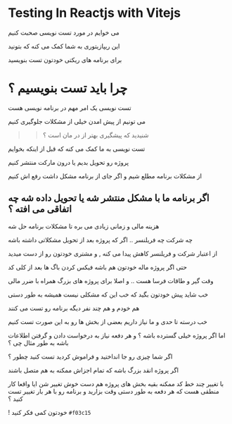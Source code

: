 # Testing In Reactjs with Vitejs

 می خوایم در مورد تست نویسی صحبت کنیم

 این ریپازیتوری به شما کمک می کنه که بتونید

 برای برنامه های ریکتی خودتون تست بنویسید

# چرا باید تست بنویسیم ؟

 تست نویسی یک امر مهم در برنامه نویسی هست

 می تونیم از پیش امدن خیلی از مشکلات جلوگیری کنیم

>> شنیدید که پیشگیری بهتر از در مان است ؟

 تست نویسی به ما کمک می کنه که قبل از اینکه بخوایم

 پروژه رو تحویل بدیم یا درون مارکت منتشر کنیم

 از مشکلات برنامه مطلع شیم و اگر جای از برنامه مشکل داشت رفع اش کنیم

## اگر برنامه ما با مشکل منتشر شه یا تحویل داده شه چه اتفاقی می افته ؟

 هزینه مالی و زمانی زیادی می بره تا مشکلات برنامه حل شه

 چه شرکت چه فریلنسر .. اگر که پروژه بعد از تحویل مشکلاتی داشته باشه

 از اعتبار شرکت و فریلنسر کاهش پیدا می کنه , و مشتری خودتون رو از دست میدید

 حتی اگر پروژه ماله خودتون هم باشه فیکس کردن باگ ها بعد از کلی کد

وقت گیر و طاقات فرسا هست .. و اصلا برای پروژه های بزرگ همراه با ضرر مالی

خب شاید پیش خودتون بگید که خب این که مشکلی نیست همیشه به طور دستی

هم خودم و هم چند نفر دیگه برنامه رو تست می کنند

خب درسته تا حدی و ما نیاز داریم بعضی از بخش ها رو به این صورت تست کنیم

اما اگر پروژه خیلی گسترده باشه ؟ و هر دفعه نیاز به درخواست دادن و گرفتن اطلاعات باشه به طور مثال چی ؟

اگر شما چیزی رو جا انداختید و فراموش کردید تست کنید چطور ؟

اگر پروژه انقد بزرگ باشه که تمام اجزاش ممکنه به هم متصل باشند

با تغییر چند خط کد ممکنه بقیه بخش های پروژه هم دست خوش تغییر شن
ایا واقعا کار منطقی هست که هر دفعه به طور دستی وقت بزارید و برنامه رو با هر بار تغییر تست کنید ؟

! خودتون کمی فکر کنید `#f03c15`
